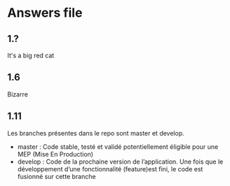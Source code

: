 # Answers file

## 1.?
It's a big red cat

## 1.6
Bizarre

## 1.11
Les branches présentes dans le repo sont master et develop.
- master : Code stable, testé et validé potentiellement éligible pour une MEP (Mise En Production)
- develop : Code de la prochaine version de l’application. Une fois que le développement d’une fonctionnalité (feature)est fini, le code est fusionné sur cette branche

